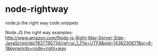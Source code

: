 # node-rightway
node.js the right way code snippets 

Node.JS the right way examples:<br>
http://www.amazon.com/Node-js-Right-Way-Server-Side-JavaScript/dp/1937785734/ref=sr_1_1?ie=UTF8&qid=1436230671&sr=8-1&keywords=node+right+way

